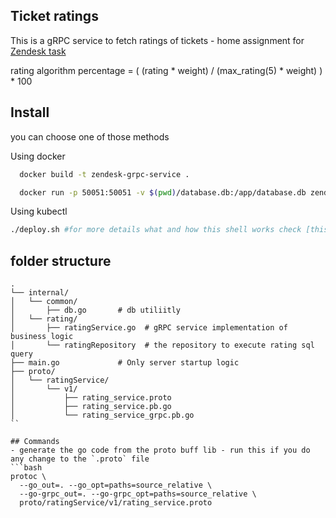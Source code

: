 ## Ticket ratings
This is a gRPC service to fetch ratings of tickets - home assignment for [Zendesk task](https://github.com/aa-ahmed-aa/zendesk_grpc_service/blob/master/TASK.md)


rating algorithm percentage = ( (rating * weight) / (max_rating(5) * weight) ) * 100

## Install
you can choose one of those methods 

Using docker 
```bash
  docker build -t zendesk-grpc-service .

  docker run -p 50051:50051 -v $(pwd)/database.db:/app/database.db zendesk-grpc-service -n zendesk-grpc-service -rm
``` 

Using kubectl 
```bash
./deploy.sh #for more details what and how this shell works check [this]()
```
## folder structure
```
.
└── internal/
│   └── common/
│       ├── db.go       # db utiliitly
│   └── rating/
│       ├── ratingService.go  # gRPC service implementation of business logic
│       └── ratingRepository  # the repository to execute rating sql query 
├── main.go             # Only server startup logic
├── proto/
│   └── ratingService/
│       └── v1/
│           ├── rating_service.proto
│           ├── rating_service.pb.go
│           └── rating_service_grpc.pb.go
``

## Commands
- generate the go code from the proto buff lib - run this if you do any change to the `.proto` file
```bash
protoc \
  --go_out=. --go_opt=paths=source_relative \
  --go-grpc_out=. --go-grpc_opt=paths=source_relative \
  proto/ratingService/v1/rating_service.proto
```